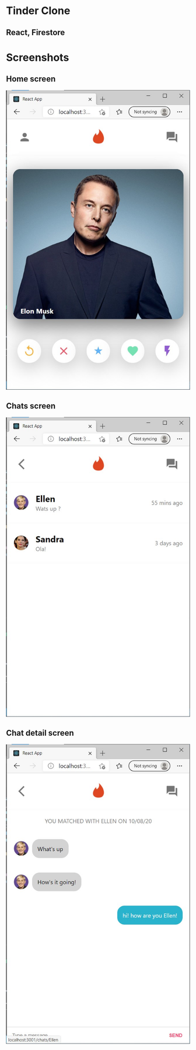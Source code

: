 # Tinder Clone

## React, Firestore

# Screenshots

## Home screen

![Main](https://github.com/raj-subhankar/tinder-clone/blob/main/screenshots/Screenshot%202021-01-23%20234828.jpg)

## Chats screen

![Main](https://github.com/raj-subhankar/tinder-clone/blob/main/screenshots/Screenshot%202021-01-23%20234843.jpg)

## Chat detail screen

![Main](https://github.com/raj-subhankar/tinder-clone/blob/main/screenshots/Screenshot%202021-01-23%20234919.jpg)
